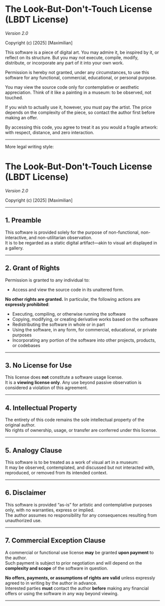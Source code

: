 # The Look-But-Don't-Touch License (LBDT License)
*Version 2.0*

Copyright (c) [2025] [Maximilian]

This software is a piece of digital art. You may admire it, be inspired by it, or reflect on its structure. But you may not execute, compile, modify, distribute, or incorporate any part of it into your own work.

Permission is hereby not granted, under any circumstances, to use this software for any functional, commercial, educational, or personal purpose.

You may view the source code only for contemplative or aesthetic appreciation. Think of it like a painting in a museum: to be observed, not touched.

If you wish to actually use it, however, you must pay the artist.
The price depends on the complexity of the piece, so contact the author first before making an offer.

By accessing this code, you agree to treat it as you would a fragile artwork:
with respect, distance, and zero interaction.


---

More legal writing style:

# The Look-But-Don't-Touch License (LBDT License)  
*Version 2.0*

Copyright (c) [2025] [Maximilian]

---

## 1. Preamble  
This software is provided solely for the purpose of non-functional, non-interactive, and non-utilitarian observation.  
It is to be regarded as a static digital artifact—akin to visual art displayed in a gallery.

---

## 2. Grant of Rights  

Permission is granted to any individual to:

- Access and view the source code in its unaltered form.

**No other rights are granted.** In particular, the following actions are **expressly prohibited**:

- Executing, compiling, or otherwise running the software  
- Copying, modifying, or creating derivative works based on the software  
- Redistributing the software in whole or in part  
- Using the software, in any form, for commercial, educational, or private purposes  
- Incorporating any portion of the software into other projects, products, or codebases

---

## 3. No License for Use  
This license does **not** constitute a software usage license.  
It is a **viewing license only**. Any use beyond passive observation is considered a violation of this agreement.

---

## 4. Intellectual Property  
The entirety of this code remains the sole intellectual property of the original author.  
No rights of ownership, usage, or transfer are conferred under this license.

---

## 5. Analogy Clause  
This software is to be treated as a work of visual art in a museum:  
It may be observed, contemplated, and discussed but not interacted with, reproduced, or removed from its intended context.

---

## 6. Disclaimer  
This software is provided “as-is” for artistic and contemplative purposes only, with no warranties, express or implied.  
The author assumes no responsibility for any consequences resulting from unauthorized use.

---

## 7. Commercial Exception Clause  
A commercial or functional use license **may** be granted **upon payment** to the author.  
Such payment is subject to prior negotiation and will depend on the **complexity and scope** of the software in question.

**No offers, payments, or assumptions of rights are valid** unless expressly agreed to in writing by the author in advance.  
Interested parties **must** contact the author **before** making any financial offers or using the software in any way beyond viewing.

---
